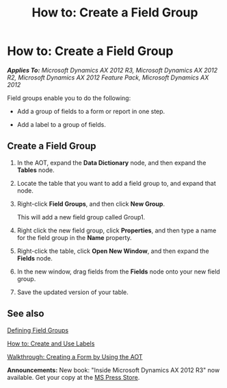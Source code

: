 ﻿---
title: 'How to: Create a Field Group'
TOCTitle: 'How to: Create a Field Group'
ms:assetid: 798cf898-d5a0-45f2-9e68-edd0aedc13a4
ms:mtpsurl: https://msdn.microsoft.com/en-us/library/Aa611907(v=AX.60)
ms:contentKeyID: 35246059
ms.date: 05/18/2015
mtps_version: v=AX.60
---

# How to: Create a Field Group 


_**Applies To:** Microsoft Dynamics AX 2012 R3, Microsoft Dynamics AX 2012 R2, Microsoft Dynamics AX 2012 Feature Pack, Microsoft Dynamics AX 2012_

Field groups enable you to do the following:

  - Add a group of fields to a form or report in one step.

  - Add a label to a group of fields.

## Create a Field Group

1.  In the AOT, expand the **Data Dictionary** node, and then expand the **Tables** node.

2.  Locate the table that you want to add a field group to, and expand that node.

3.  Right-click **Field Groups**, and then click **New Group**.
    
    This will add a new field group called Group1.

4.  Right click the new field group, click **Properties**, and then type a name for the field group in the **Name** property.

5.  Right-click the table, click **Open New Window**, and then expand the **Fields** node.

6.  In the new window, drag fields from the **Fields** node onto your new field group.

7.  Save the updated version of your table.

## See also

[Defining Field Groups](defining-field-groups.md)

[How to: Create and Use Labels](how-to-create-and-use-labels.md)

[Walkthrough: Creating a Form by Using the AOT](walkthrough-creating-a-form-by-using-the-aot.md)

  
**Announcements:** New book: "Inside Microsoft Dynamics AX 2012 R3" now available. Get your copy at the [MS Press Store](https://www.microsoftpressstore.com/store/inside-microsoft-dynamics-ax-2012-r3-9780735685109).

